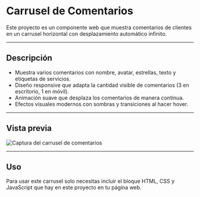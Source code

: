 # Carrusel de Comentarios

Este proyecto es un componente web que muestra comentarios de clientes en un carrusel horizontal con desplazamiento automático infinito.

---

## Descripción

- Muestra varios comentarios con nombre, avatar, estrellas, texto y etiquetas de servicios.
- Diseño responsive que adapta la cantidad visible de comentarios (3 en escritorio, 1 en móvil).
- Animación suave que desplaza los comentarios de manera continua.
- Efectos visuales modernos con sombras y transiciones al hacer hover.

---

## Vista previa

![Captura del carrusel de comentarios](/captura.png)

---

## Uso

Para usar este carrusel solo necesitas incluir el bloque HTML, CSS y JavaScript que hay en este proyecto en tu página web.

```html

